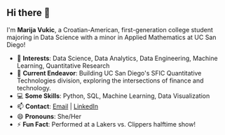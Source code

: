 ## Hi there 👋

I'm **Marija Vukic**, a Croatian-American, first-generation college student majoring in Data Science with a minor in Applied Mathematics at UC San Diego!

- 🔭 **Interests**: Data Science, Data Analytics, Data Engineering, Machine Learning, Quantitative Research
- 🌱 **Current Endeavor**: Building UC San Diego's SFIC Quantitative Technologies division, exploring the intersections of finance and technology.
- 💻 **Some Skills**: Python, SQL, Machine Learning, Data Visualization
- 📫 **Contact**: [Email](mailto:mvukic@ucsd.edu) | [LinkedIn](https://www.linkedin.com/in/marija-vukic/)
- 😄 **Pronouns**: She/Her
- ⚡ **Fun Fact**: Performed at a Lakers vs. Clippers halftime show!